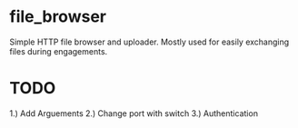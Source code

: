 # file_browser
Simple HTTP file browser and uploader. Mostly used for easily exchanging files during engagements. 


# TODO
1.) Add Arguements
2.) Change port with switch
3.) Authentication